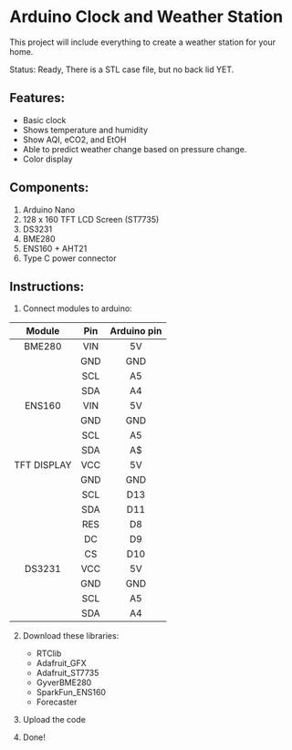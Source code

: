 # Arduino Clock and Weather Station
This project will include everything to create a weather station for your home.

Status: Ready, There is a STL case file, but no back lid YET.

## Features:
- Basic clock
- Shows temperature and humidity
- Show AQI, eCO2, and EtOH
- Able to predict weather change based on pressure change.
- Color display

## Components:
1) Arduino Nano
2) 128 x 160 TFT LCD Screen (ST7735)
3) DS3231
4) BME280
5) ENS160 + AHT21
8) Type C power connector

## Instructions:

1) Connect modules to arduino:

| Module    | Pin      | Arduino pin                |
| :--------: | :-------: | :-------------------------: |
| BME280 | VIN | 5V|
|  | GND | GND| 
| | SCL | A5|
| | SDA | A4|
| ENS160 | VIN | 5V|
| | GND | GND |
| | SCL | A5 |
| | SDA | A$ |
| TFT DISPLAY | VCC | 5V |
| | GND | GND |
| | SCL | D13| 
| | SDA | D11 |
| | RES | D8 |
| | DC | D9 |
| | CS | D10|
| DS3231 | VCC | 5V|
| | GND | GND |
| | SCL | A5 |
| | SDA | A4 |

2) Download these libraries:
   -  RTClib
   -  Adafruit_GFX
   -  Adafruit_ST7735
   -  GyverBME280
   -  SparkFun_ENS160
   -  Forecaster

3) Upload the code
4) Done!
